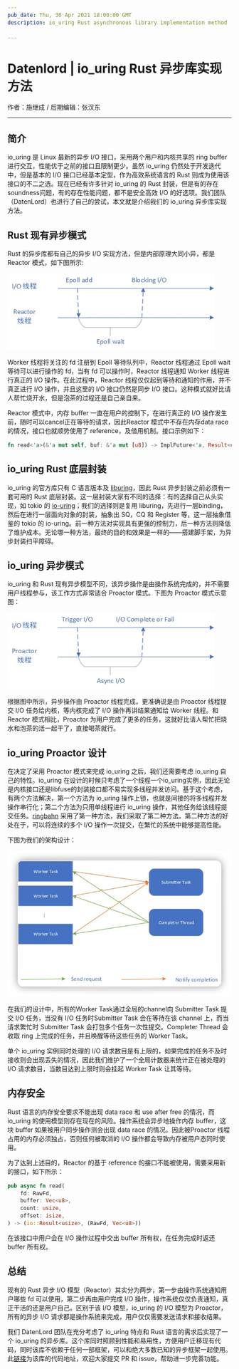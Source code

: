 ```yaml
---
pub_date: Thu, 30 Apr 2021 18:00:00 GMT
description: io_uring Rust asynchronous library implementation method

---
```


# Datenlord | io_uring Rust 异步库实现方法

作者：施继成 / 后期编辑：张汉东

---

## 简介

io_uring 是 Linux 最新的异步 I/O 接口，采用两个用户和内核共享的 ring buffer 进行交互，性能优于之前的接口且限制更少。虽然 io_uring 仍然处于开发迭代中，但是基本的 I/O 接口已经基本定型，作为高效系统语言的 Rust 则成为使用该接口的不二之选。现在已经有许多针对 io_uring 的 Rust 封装，但是有的存在soundness问题，有的存在性能问题，都不是安全高效 I/O 的好选项。我们团队（DatenLord）也进行了自己的尝试，本文就是介绍我们的 io_uring 异步库实现方法。

## Rust 现有异步模式

Rust 的异步库都有自己的异步 I/O 实现方法，但是内部原理大同小异，都是 Reactor 模式，如下图所示:

![reactor](./image/io_uring/reactor.jpg)

Worker 线程将关注的 fd 注册到 Epoll 等待队列中，Reactor 线程通过 Epoll wait 等待可以进行操作的 fd，当有 fd 可以操作时，Reactor 线程通知 Worker 线程进行真正的 I/O 操作。在此过程中，Reactor 线程仅仅起到等待和通知的作用，并不真正进行 I/O 操作，并且这里的 I/O 接口仍然是同步 I/O 接口。这种模式就好比请人帮忙烧开水，但是泡茶的过程还是自己亲自来。

Reactor 模式中，内存 buffer 一直在用户的控制下，在进行真正的 I/O 操作发生前，随时可以cancel正在等待的请求，因此Reactor 模式中不存在内存data race的情况，接口也就顺势使用了 reference，及借用机制。接口示例如下：

```rust
fn read<'a>(&'a mut self, buf: &'a mut [u8]) -> ImplFuture<'a, Result<usize>>
```

## io_uring Rust 底层封装

io_uring 的官方库只有 C 语言版本及 [liburing](https://github.com/axboe/liburing)，因此 Rust 异步封装之前必须有一套可用的 Rust 底层封装。这一层封装大家有不同的选择：有的选择自己从头实现，如 tokio 的 [io-uring](https://github.com/tokio-rs/io-uring)；我们的选择则是复用 liburing，先进行一层binding，然后在进行一层面向对象的封装，抽象出 SQ，CQ 和 Register 等，这一层抽象借鉴的 tokio 的 io-uring。前一种方法对实现具有更强的控制力，后一种方法则降低了维护成本。无论哪一种方法，最终的目的和效果是一样的——搭建脚手架，为异步封装扫平障碍。

## io_uring 异步模式

io_uring 和 Rust 现有异步模型不同，该异步操作是由操作系统完成的，并不需要用户线程参与，该工作方式非常适合 Proactor 模式。下图为 Proactor 模式示意图：

![proactor](./image/io_uring/proactor.jpg)

根据图中所示，异步操作由 Proactor 线程完成，更准确说是由 Proactor 线程提交 I/O 任务给内核，等内核完成了 I/O 操作再讲结果通知给 Worker 线程。和 Reactor 模式相比，Proactor 为用户完成了更多的任务，这就好比请人帮忙把烧水和泡茶的活一起干了，直接喝茶就行。

## io_uring Proactor 设计

在决定了采用 Proactor 模式来完成 io_uring 之后，我们还需要考虑 io_uring 自己的特性。io_uring 在设计的时候只考虑了一个线程一个io_uring实例，因此无论是内核接口还是libfuse的封装接口都不易实现多线程并发访问。基于这个考虑，有两个方法解决，第一个方法为 io_uring 操作上锁，也就是间接的将多线程并发操作串行化；第二个方法为只用单线程进行 io_uring 操作，其他任务给该线程提交任务。[ringbahn](https://github.com/tokio-rs/io-uring) 采用了第一种方法，我们采取了第二种方法。第二种方法的好处在于，可以将连续的多个 I/O 操作一次提交，在繁忙的系统中能够提高性能。

下图为我们的架构设计：

![architect](./image/io_uring/arch.jpg)

在我们的设计中，所有的Worker Task通过全局的channel向 Submitter Task 提交 I/O 任务，当没有 I/O 任务时Submitter Task 会在等待在该 channel 上，而当请求繁忙时 Submitter Task 会打包多个任务一次性提交。Completer Thread 会收取 ring 上完成的任务，并且唤醒等待这些任务的 Worker Task。

单个 io_uring 实例同时处理的 I/O 请求数目是有上限的，如果完成的任务不及时接收则会出现丢失的情况，因此我们维护了一个全局计数器来统计正在被处理的 I/O 请求数目，当数目达到上限时则会挂起 Worker Task 让其等待。

## 内存安全

Rust 语言的内存安全要求不能出现 data race 和 use after free 的情况，而 io_uring 的使用模型则存在现在的风险。操作系统会异步地操作内存 buffer，这块 buffer 如果被用户同步操作测会出现 data race 的情况。因此被Proactor 线程占用的内存必须独占，否则任何被取消的 I/O 操作都会导致内存被用户态同时使用。

为了达到上述目的，Reactor 的基于 reference 的接口不能被使用，需要采用新的接口，如下所示：

```rust
pub async fn read(
    fd: RawFd,
    buffer: Vec<u8>,
    count: usize,
    offset: isize,
) -> (io::Result<usize>, (RawFd, Vec<u8>)) 
```
在该接口中用户会在 I/O 操作过程中交出 buffer 所有权，在任务完成时返还 buffer 所有权。

## 总结

现有的 Rust 异步 I/O 模型（Reactor）其实分为两步，第一步由操作系统通知用户哪些 fd 可以使用，第二步再由用户完成 I/O 操作，操作系统仅仅负责通知，真正干活的还是用户自己。区别于该 I/O 模型，io_uring 的 I/O 模型为 Proactor，所有的异步 I/O 请求都是操作系统来完成，用户仅仅需要发送请求和接收结果。

我们 DatenLord 团队在充分考虑了 io_uring 特点和 Rust 语言的需求后实现了一个 io_uring 的异步库。这个库同时照顾到性能和易用性，方便用户迁移现有代码，同时该库不依赖于任何一部框架，可以和绝大多数已知的异步框架一起使用。此[链接](https://github.com/datenlord/datenlord/tree/master/async_fuse/src/proactor
)为该库的代码地址，欢迎大家提交 PR 和 issue，帮助进一步完善功能。